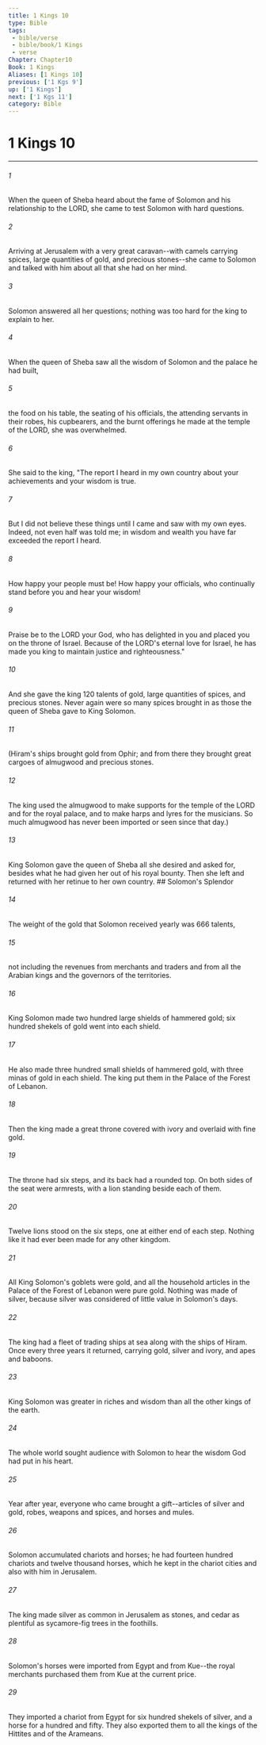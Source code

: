 ```yaml
---
title: 1 Kings 10
type: Bible
tags:
 - bible/verse
 - bible/book/1 Kings
 - verse
Chapter: Chapter10
Book: 1 Kings
Aliases: [1 Kings 10]
previous: ['1 Kgs 9']
up: ['1 Kings']
next: ['1 Kgs 11']
category: Bible
---
```

# 1 Kings 10

***


###### 1 
When the queen of Sheba heard about the fame of Solomon and his relationship to the LORD, she came to test Solomon with hard questions. 

###### 2 
Arriving at Jerusalem with a very great caravan--with camels carrying spices, large quantities of gold, and precious stones--she came to Solomon and talked with him about all that she had on her mind. 

###### 3 
Solomon answered all her questions; nothing was too hard for the king to explain to her. 

###### 4 
When the queen of Sheba saw all the wisdom of Solomon and the palace he had built, 

###### 5 
the food on his table, the seating of his officials, the attending servants in their robes, his cupbearers, and the burnt offerings he made at the temple of the LORD, she was overwhelmed. 

###### 6 
She said to the king, "The report I heard in my own country about your achievements and your wisdom is true. 

###### 7 
But I did not believe these things until I came and saw with my own eyes. Indeed, not even half was told me; in wisdom and wealth you have far exceeded the report I heard. 

###### 8 
How happy your people must be! How happy your officials, who continually stand before you and hear your wisdom! 

###### 9 
Praise be to the LORD your God, who has delighted in you and placed you on the throne of Israel. Because of the LORD's eternal love for Israel, he has made you king to maintain justice and righteousness." 

###### 10 
And she gave the king 120 talents of gold, large quantities of spices, and precious stones. Never again were so many spices brought in as those the queen of Sheba gave to King Solomon. 

###### 11 
(Hiram's ships brought gold from Ophir; and from there they brought great cargoes of almugwood and precious stones. 

###### 12 
The king used the almugwood to make supports for the temple of the LORD and for the royal palace, and to make harps and lyres for the musicians. So much almugwood has never been imported or seen since that day.) 

###### 13 
King Solomon gave the queen of Sheba all she desired and asked for, besides what he had given her out of his royal bounty. Then she left and returned with her retinue to her own country. ## Solomon's Splendor 

###### 14 
The weight of the gold that Solomon received yearly was 666 talents, 

###### 15 
not including the revenues from merchants and traders and from all the Arabian kings and the governors of the territories. 

###### 16 
King Solomon made two hundred large shields of hammered gold; six hundred shekels of gold went into each shield. 

###### 17 
He also made three hundred small shields of hammered gold, with three minas of gold in each shield. The king put them in the Palace of the Forest of Lebanon. 

###### 18 
Then the king made a great throne covered with ivory and overlaid with fine gold. 

###### 19 
The throne had six steps, and its back had a rounded top. On both sides of the seat were armrests, with a lion standing beside each of them. 

###### 20 
Twelve lions stood on the six steps, one at either end of each step. Nothing like it had ever been made for any other kingdom. 

###### 21 
All King Solomon's goblets were gold, and all the household articles in the Palace of the Forest of Lebanon were pure gold. Nothing was made of silver, because silver was considered of little value in Solomon's days. 

###### 22 
The king had a fleet of trading ships at sea along with the ships of Hiram. Once every three years it returned, carrying gold, silver and ivory, and apes and baboons. 

###### 23 
King Solomon was greater in riches and wisdom than all the other kings of the earth. 

###### 24 
The whole world sought audience with Solomon to hear the wisdom God had put in his heart. 

###### 25 
Year after year, everyone who came brought a gift--articles of silver and gold, robes, weapons and spices, and horses and mules. 

###### 26 
Solomon accumulated chariots and horses; he had fourteen hundred chariots and twelve thousand horses, which he kept in the chariot cities and also with him in Jerusalem. 

###### 27 
The king made silver as common in Jerusalem as stones, and cedar as plentiful as sycamore-fig trees in the foothills. 

###### 28 
Solomon's horses were imported from Egypt and from Kue--the royal merchants purchased them from Kue at the current price. 

###### 29 
They imported a chariot from Egypt for six hundred shekels of silver, and a horse for a hundred and fifty. They also exported them to all the kings of the Hittites and of the Arameans. 
